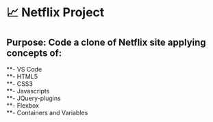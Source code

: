 #  :chart_with_upwards_trend: Netflix Project
>
## Purpose: Code a clone of Netflix site applying concepts of:  
>  
**- VS Code  
**- HTML5  
**- CSS3  
**- Javascripts  
**- JQuery-plugins  
**- Flexbox  
**- Containers and Variables   
> 